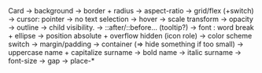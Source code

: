 <!DOCTYPE html>
<html lang="fr">
    <head>
        <meta charset="utf8"/>
        <title>Test</title>
        <!--
        <meta name="theme-color" media="(prefers-color-scheme: light)" content="cyan" />
        <meta name="theme-color" media="(prefers-color-scheme: dark)" content="black" />
        -->
        <meta name="color-scheme" content="dark light">
        <meta name="viewport" content="width=device-width, initial-scale=1"/>
        <link   href="./index.css"  rel="stylesheet" blocking="render">
        <script  src="./index.js"  type="module"     blocking="render" async></script>
    </head>
    <body>
        <main>
            Card
                -> background
                -> border + radius
                -> aspect-ratio
                -> grid/flex (+switch)
                -> cursor: pointer
                -> no text selection
                -> hover
                    -> scale transform
                    -> opacity
                    -> outline
                    -> child visibility.
                -> ::after/::before... (tooltip?)
                -> font : word break + ellipse
                -> position absolute + overflow hidden (icon role)
                -> color scheme switch
                -> margin/padding
                -> container (=> hide something if too small)
                -> uppercase name + capitalize surname
                -> bold name
                -> italic surname
                -> font-size
                -> gap
                -> place-*
        </main>
    </body>
</html>
